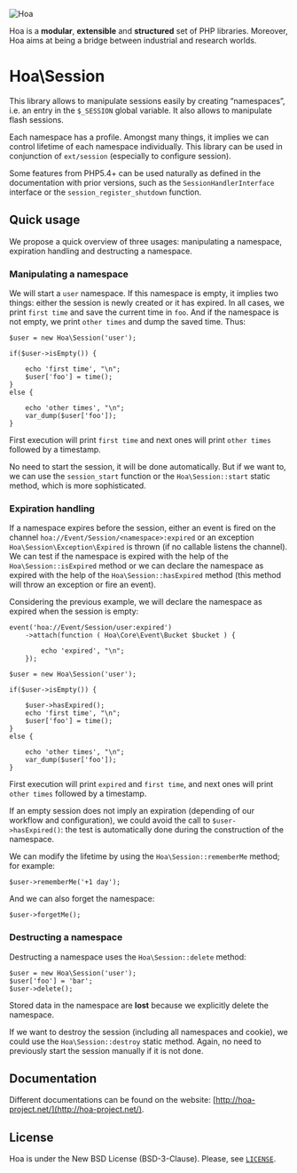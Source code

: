 ![Hoa](http://hoa-project.net/Media/Image/Hoa_small.png)

Hoa is a **modular**, **extensible** and **structured** set of PHP libraries.
Moreover, Hoa aims at being a bridge between industrial and research worlds.

# Hoa\Session

This library allows to manipulate sessions easily by creating “namespaces”, i.e.
an entry in the `$_SESSION` global variable. It also allows to manipulate flash
sessions.

Each namespace has a profile. Amongst many things, it implies we can control
lifetime of each namespace individually. This library can be used in conjunction
of `ext/session` (especially to configure session).

Some features from PHP5.4+ can be used naturally as defined in the documentation
with prior versions, such as the `SessionHandlerInterface` interface or the
`session_register_shutdown` function.

## Quick usage

We propose a quick overview of three usages: manipulating a namespace,
expiration handling and destructing a namespace.

### Manipulating a namespace

We will start a `user` namespace. If this namespace is empty, it implies two
things: either the session is newly created or it has expired. In all cases, we
print `first time` and save the current time in `foo`. And if the namespace is
not empty, we print `other times` and dump the saved time. Thus:

    $user = new Hoa\Session('user');

    if($user->isEmpty()) {

        echo 'first time', "\n";
        $user['foo'] = time();
    }
    else {

        echo 'other times', "\n";
        var_dump($user['foo']);
    }

First execution will print `first time` and next ones will print `other times`
followed by a timestamp.

No need to start the session, it will be done automatically. But if we want to,
we can use the `session_start` function or the `Hoa\Session::start` static
method, which is more sophisticated.

### Expiration handling

If a namespace expires before the session, either an event is fired on the
channel `hoa://Event/Session/<namespace>:expired` or an exception
`Hoa\Session\Exception\Expired` is thrown (if no callable listens the channel).
We can test if the namespace is expired with the help of the
`Hoa\Session::isExpired` method or we can declare the namespace as expired with
the help of the `Hoa\Session::hasExpired` method (this method will throw an
exception or fire an event).

Considering the previous example, we will declare the namespace as expired when
the session is empty:

    event('hoa://Event/Session/user:expired')
        ->attach(function ( Hoa\Core\Event\Bucket $bucket ) {

            echo 'expired', "\n";
        });

    $user = new Hoa\Session('user');

    if($user->isEmpty()) {

        $user->hasExpired();
        echo 'first time', "\n";
        $user['foo'] = time();
    }
    else {

        echo 'other times', "\n";
        var_dump($user['foo']);
    }

First execution will print `expired` and `first time`, and next ones will print
`other times` followed by a timestamp.

If an empty session does not imply an expiration (depending of our workflow and
configuration), we could avoid the call to `$user->hasExpired()`: the test is
automatically done during the construction of the namespace.

We can modify the lifetime by using the `Hoa\Session::rememberMe` method; for
example:

    $user->rememberMe('+1 day');

And we can also forget the namespace:

    $user->forgetMe();

### Destructing a namespace

Destructing a namespace uses the `Hoa\Session::delete` method:

    $user = new Hoa\Session('user');
    $user['foo'] = 'bar';
    $user->delete();

Stored data in the namespace are **lost** because we explicitly delete the
namespace.

If we want to destroy the session (including all namespaces and cookie), we
could use the `Hoa\Session::destroy` static method. Again, no need to previously
start the session manually if it is not done.

## Documentation

Different documentations can be found on the website:
[http://hoa-project.net/](http://hoa-project.net/).

## License

Hoa is under the New BSD License (BSD-3-Clause). Please, see
[`LICENSE`](http://hoa-project.net/LICENSE).